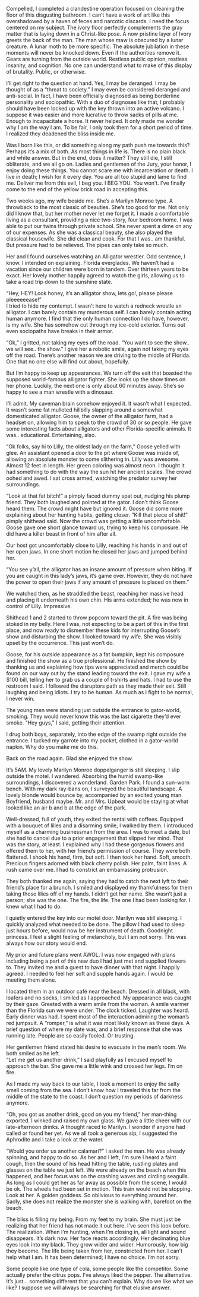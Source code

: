   

Compelled, I completed a clandestine operation focused on cleaning the floor of this disgusting bathroom. I can’t have a work of art like this overshadowed by a haven of feces and narcotic discards. I need the focus centered on my subject. The ivory floor perfectly complements the gray matter that is laying down in a Christ-like pose. A now pristine layer of Ivory greets the back of the man. The man whose maw is obscured by a lunar creature. A lunar moth to be more specific. The absolute jubilation in these moments will never be knocked down. Even if the authorities remove it. Gears are turning from the outside world. Restless public opinion, restless insanity, and cognition. No one can understand what to make of this display of brutality. Public, or otherwise.  
 

I’ll get right to the question at hand. Yes, I may be deranged. I may be thought of as a “threat to society.” I may even be considered deranged and anti-social. In fact, I have been officially diagnosed as being borderline personality and sociopathic. With a duo of diagnoses like that, I probably should have been locked up with the key thrown into an active volcano. I suppose it was easier and more lucrative to throw sacks of pills at me. Enough to incapacitate a horse. It never helped. It only made me wonder why I am the way I am. To be fair, I only took them for a short period of time. I realized they deadened the bliss inside me. 

Was I born like this, or did something along my path push me towards this? Perhaps it’s a mix of both. As most things in life is. There is no plain black and white answer. But in the end, does it matter? They still die, I still obliterate, and we all go on. Ladies and gentlemen of the Jury, your honor, I enjoy doing these things. You cannot scare me with incarceration or death. I live in death; I wish for it every day. You are all too stupid and lame to find me. Deliver me from this evil, I beg you. I BEG YOU. You won’t. I’ve finally come to the end of the yellow brick road in accepting this.  
 

Two weeks ago, my wife beside me. She’s a Marilyn Monroe type. A throwback to the most classic of beauties. She’s too good for me. Not only did I know that, but her mother never let me forget it. I made a comfortable living as a consultant, providing a nice two-story, four bedroom home. I was able to put our twins through private school. She never spent a dime on any of our expenses. As she was a classical beauty, she also played the classical housewife. She did clean and cook. For that I was.. am thankful. But pressure had to be relieved. The pipes can only take so much.

Her and I found ourselves watching an Alligator wrestler. Odd sentence, I know. I intended on explaining. Florida everglades. We haven’t had a vacation since our children were born in tandem. Over thirteen years to be exact. Her lovely mother happily agreed to watch the girls, allowing us to take a road trip down to the sunshine state. 

“Hey, HEY! Look honey, it’s an alligator show, lets go!, please please pleeeeeease!”  
 I tried to hide my contempt. I wasn’t here to watch a redneck wrestle an alligator. I can barely contain my murderous self. I can barely contain acting human anymore. I find that the only human connection I do have, however, is my wife. She has somehow cut through my ice-cold exterior. Turns out even sociopaths have breaks in their armor.

“Ok,” I gritted, not taking my eyes off the road. “You want to see the show.. we will see.. the show.” I give her a robotic smile, again not taking my eyes off the road. There’s another reason we are driving to the middle of Florida. One that no one else will find out about, hopefully.

But I’m happy to keep up appearances. We turn off the exit that boasted the supposed world-famous alligator fighter. She looks up the show times on her phone. Luckily, the next one is only about 60 minutes away. She’s so happy to see a man wrestle with a dinosaur.  
 

I’ll admit. My caveman brain somehow enjoyed it. It wasn’t what I expected. It wasn’t some fat mulleted hillbilly slapping around a somewhat domesticated alligator. Goose, the owner of the alligator farm, had a headset on, allowing him to speak to the crowd of 30 or so people. He gave some interesting facts about alligators and other Florida-specific animals. It was.. educational. Entertaining, also.

“Ok folks, say hi to Lilly, the oldest lady on the farm,” Goose yelled with glee. An assistant opened a door to the pit where Goose was inside of, allowing an absolute monster to come slithering in. Lilly was awesome. Almost 12 feet in length. Her green coloring was almost neon. I thought it had something to do with the way the sun hit her ancient scales. The crowd oohed and awed. I sat cross armed, watching the predator survey her surroundings.

“Look at that fat bitch!” a pimply faced dummy spat out, nudging his plump friend. They both laughed and pointed at the gator. I don’t think Goose heard them. The crowd might have but ignored it. Goose did some more explaining about her hunting habits, getting closer. “Kill that piece of shit!” pimply shithead said. Now the crowd was getting a little uncomfortable. Goose gave one short glance toward us, trying to keep his composure. He did have a killer beast in front of him after all.

Our host got uncomfortably close to Lilly, reaching his hands in and out of her open jaws. In one short motion he closed her jaws and jumped behind her. 

“You see y’all, the alligator has an insane amount of pressure when biting. If you are caught in this lady’s jaws, it’s game over. However, they do not have the power to open their jaws if any amount of pressure is placed on them.”

We watched then, as he straddled the beast, reaching her massive head and placing it underneath his own chin. His arms extended; he was now in control of Lilly. Impressive.

Shithead 1 and 2 started to throw popcorn toward the pit. A fire was being stoked in my belly. Here I was, not expecting to be a part of this in the first place, and now ready to dismember these kids for interrupting Goose’s show and disturbing the show. I looked toward my wife. She was visibly upset by the occurrence. This just won’t do.

Goose, for his outside appearance as a fat bumpkin, kept his composure and finished the show as a true professional. He finished the show by thanking us and explaining how tips were appreciated and merch could be found on our way out by the stand leading toward the exit. I gave my wife a $100 bill, telling her to grab us a couple of t-shirts and hats. I had to use the restroom I said. I followed the disruptors path as they made their exit. Still laughing and being idiots. I try to be human. As much as I fight to be normal, I never win.

The young men were standing just outside the entrance to gator-world, smoking. They would never know this was the last cigarette they’d ever smoke. “Hey guys,” I said, getting their attention. 

I drug both boys, separately, into the edge of the swamp right outside the entrance. I tucked my garrote into my pocket, clothed in a gator-world napkin. Why do you make me do this.

Back on the road again. Glad she enjoyed the show.

It’s 5AM. My lovely Marilyn Monroe doppelganger is still sleeping. I slip outside the motel. I wandered. Absorbing the humid swamp-like surroundings, I discovered a wonderland. Garden Park. I found a sun-worn bench. With my dark ray-bans on, I surveyed the beautiful landscape. A lovely blonde would bounce by, accompanied by an excited young man. Boyfriend, husband maybe. Mr. and Mrs. Upbeat would be staying at what looked like an air b and b at the edge of the park. 

Well-dressed, full of youth, they exited the rental with coffees. Equipped with a bouquet of lilies and a disarming smile, I walked by them. I introduced myself as a charming businessman from the area. I was to meet a date, but she had to cancel due to a prior engagement that slipped her mind. That was the story, at least. I explained why I had these gorgeous flowers and offered them to her, with her friend’s permission of course. They were both flattered. I shook his hand, firm, but soft. I then took her hand. Soft, smooth. Precious fingers adorned with black cherry polish. Her palm, faint lines. A rush came over me. I had to constrict an embarrassing protrusion.

They both thanked me again, saying they had to catch the next lyft to their friend’s place for a brunch. I smiled and displayed my thankfulness for them taking those lilies off of my hands. I didn’t get her name. She wasn’t just a person; she was the one. The fire, the life. The one I had been looking for. I knew what I had to do.

I quietly entered the key into our motel door. Marilyn was still sleeping. I quickly analyzed what needed to be done. The pillow I had used to sleep just hours before, would now be her instrument of death. Goodnight princess. I feel a slight feeling of melancholy, but I am not sorry. This was always how our story would end.  
   
 

My prior and future plans went AWOL. I was now engaged with plans including being a part of this new duo I had just met and supplied flowers to. They invited me and a guest to have dinner with that night. I happily agreed. I needed to feel her soft and supple hands again. I would be meeting them alone.

I located them in an outdoor café near the beach. Dressed in all black, with loafers and no socks, I smiled as I approached. My appearance was caught by their gaze. Greeted with a warm smile from the woman. A smile warmer than the Florida sun we were under. The clock ticked. Laughter was heard. Early dinner was had. I spent most of the interaction admiring the woman’s red jumpsuit. A “romper,” is what it was most likely known as these days. A brief question of where my date was, and a brief response that she was running late. People are so easily fooled. Or trusting. 

Her gentlemen friend stated his desire to evacuate in the men’s room. We both smiled as he left.  
 “Let me get us another drink,” I said playfully as I excused myself to approach the bar. She gave me a little wink and crossed her legs. I’m on fire.

As I made my way back to our table, I took a moment to enjoy the salty smell coming from the sea. I don’t know how I traveled this far from the middle of the state to the coast. I don’t question my periods of darkness anymore.

“Oh, you got us another drink, good on you my friend,” her man-thing exported. I winked and raised my own glass. We gave a little cheer with our late-afternoon drinks. A thought raced to Marilyn. I wonder if anyone had called or found her yet. As we all took a generous sip, I suggested the Aphrodite and I take a look at the water. 

“Would you order us another calamari?” I asked the man. He was already spinning, and happy to do so. As her and I left, I’m sure I heard a faint cough, then the sound of his head hitting the table, rustling plates and glasses on the table we just left. We were already on the beach when this happened, and her focus was on the crashing waves and circling seagulls. As long as I could get her as far away as possible from the scene, I would be ok. The wheels had been set in motion. This train would not be stopping. Look at her. A golden goddess. So oblivious to everything around her. Sadly, she does not realize the monster she is walking with, barefoot on the beach.  
 

The bliss is filling my being. From my feet to my brain. She must just be realizing that her friend has not made it out here. I’ve seen this look before. The realization. When I’m hunting, when I’m closing in, all light and sound disappears. It’s dark now. Her face reacts accordingly. Her decimating blue eyes look into my black. They grow wider and wider. Humorously, how big they become. The life being taken from her, constricted from her. I can’t help what I am. It has been determined; I have no choice. I’m not sorry.  
   
 

Some people like one type of cola, some people like the competitor. Some actually prefer the citrus pops. I’ve always liked the pepper. The alternative. It’s just… something different that you can’t explain. Why do we like what we like? I suppose we will always be searching for that elusive answer.